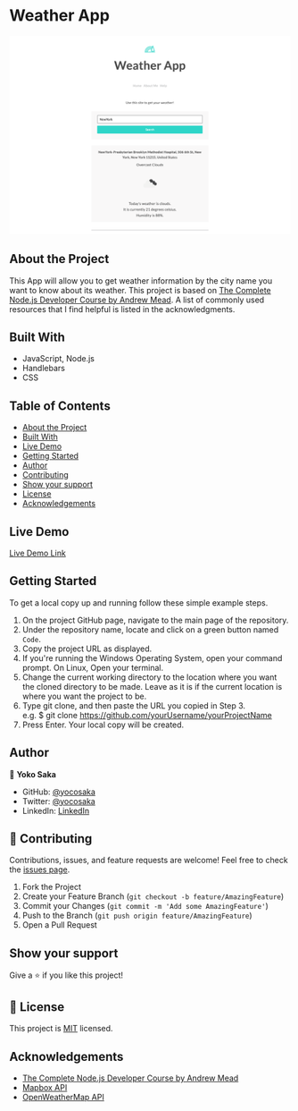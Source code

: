 # Weather App
![screenshot](./app_screenshot.png)


## About the Project

This App will allow you to get weather information by the city name you want to know about its weather.
This project is based on [The Complete Node.js Developer Course by Andrew Mead](https://www.udemy.com/course/the-complete-nodejs-developer-course-2/).
A list of commonly used resources that I find helpful is listed in the acknowledgments.


## Built With

- JavaScript, Node.js
- Handlebars
- CSS

## Table of Contents

* [About the Project](#about-the-project)
* [Built With](#built-with)
* [Live Demo](#live-demo)
* [Getting Started](#getting-started)
* [Author](#author)
* [Contributing](#contributing)
* [Show your support](#show-your-support)
* [License](#license)
* [Acknowledgements](#acknowledgements)


## Live Demo

[Live Demo Link](https://yokosaka-weather-app.herokuapp.com/)


## Getting Started

To get a local copy up and running follow these simple example steps.

1. On the project GitHub page, navigate to the main page of the repository.
2. Under the repository name, locate and click on a green button named `Code`. 
3. Copy the project URL as displayed.
4. If you're running the Windows Operating System, open your command prompt. On Linux, Open your terminal. 
5. Change the current working directory to the location where you want the cloned directory to be made. Leave as it is if the current location is where you want the project to be. 
6. Type git clone, and then paste the URL you copied in Step 3. <br>
e.g. $ git clone https://github.com/yourUsername/yourProjectName 
7. Press Enter. Your local copy will be created. 

## Author

👤 **Yoko Saka**

- GitHub: [@yocosaka](https://github.com/yocosaka)
- Twitter: [@yocosaka](https://twitter.com/yocosaka)
- LinkedIn: [LinkedIn](https://www.linkedin.com/in/yokosaka)

## 🤝 Contributing

Contributions, issues, and feature requests are welcome!
Feel free to check the [issues page](../../issues).

1. Fork the Project
2. Create your Feature Branch (`git checkout -b feature/AmazingFeature`)
3. Commit your Changes (`git commit -m 'Add some AmazingFeature'`)
4. Push to the Branch (`git push origin feature/AmazingFeature`)
5. Open a Pull Request


## Show your support

Give a ⭐️ if you like this project!


## 📝 License

This project is [MIT](./LICENSE) licensed.


## Acknowledgements
- [The Complete Node.js Developer Course by Andrew Mead](https://www.udemy.com/course/the-complete-nodejs-developer-course-2/)
- [Mapbox API](https://docs.mapbox.com/api/overview/)
- [OpenWeatherMap API](https://openweathermap.org/api)

